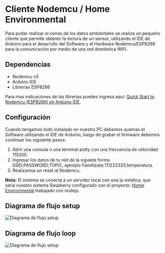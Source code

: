 # Cliente Nodemcu / Home Environmental

Para poder realizar el censo de los datos ambientales se realiza un pequeño cliente que permite obtener la lectura de un sensor, utilizando el IDE de Arduino para el desarrollo del Software y el Hardware Nodemcu/ESP8266 para la comunicación por medio de una red doméstica WIFI. 

## Dependencias
  - Nodemcu v3
  - Arduino IDE
  - Librerias ESP8266
 
Para mas indicaciones de las librerias puedes ingresa aquí: [Quick Start to Nodemcu (ESP8266) on Arduino IDE](http://www.instructables.com/id/Quick-Start-to-Nodemcu-ESP8266-on-Arduino-IDE/).


## Configuración
Cuando tengamos todo instalado en nuestro PC debemos quemas el Software utilizando el IDE de Arduino, luego de grabar el firmware debemos continuar los siguiente pasos:

1. Abrir una consula o una terminal putty con una frecuencia de velocidad 115200. 
2. Ingresar los datos de tu red de la siguiete forma SSID;PASSWORD;TOPIC, ejemplo FamAlzate;111222333;temperatura.
3. Realizamos un reset al Nodemcu.

**Nota:** El sistema se conecta a un servidor local con una ip estatica, que seria nuestro sistema Raspberry configurado con el proyecto: [Home Environmental](https://github.com/raalzate/home-environmental) trabajado con nodejs.

## Diagrama de flujo setup
![Diagrama de flujo setup](https://raw.githubusercontent.com/raalzate/home-environmental-nodemcu/master/asserts/img_setup.png)

## Diagrama de flujo loop
![Diagrama de flujo setup](https://raw.githubusercontent.com/raalzate/home-environmental-nodemcu/master/asserts/img_loop.png)

